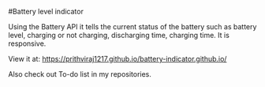 #Battery level indicator

Using the Battery API it tells the current status of the battery such as battery level, charging or not charging, discharging time, charging time. It is responsive.

View it at: https://prithviraj1217.github.io/battery-indicator.github.io/

Also check out To-do list in my repositories.
